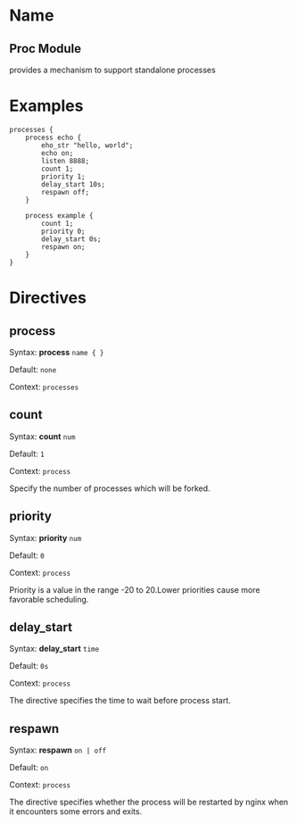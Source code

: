 # Name #
## Proc Module ##

provides a mechanism to support standalone processes

# Examples #

	processes {
		process echo {
			eho_str "hello, world";
			echo on;
			listen 8888;
			count 1;
			priority 1;
			delay_start 10s;
			respawn off;
		}

		process example {
			count 1;
			priority 0;
			delay_start 0s;
			respawn on;
		}
	}


# Directives #

## process ##

Syntax: **process** `name { }`

Default: `none`

Context: `processes`


## count ##

Syntax: **count** `num`

Default: `1`

Context: `process`

Specify the number of processes which will be forked. 


## priority ##

Syntax: **priority** `num`

Default: `0`

Context: `process`

Priority is a value in the range -20 to 20.Lower priorities cause more favorable scheduling. 


## delay\_start ##

Syntax: **delay\_start** `time`

Default: `0s`

Context: `process`

The directive specifies the time to wait before process start. 


## respawn ##

Syntax: **respawn** `on | off`

Default: `on`

Context: `process`

The directive specifies whether the process will be restarted by nginx when it encounters some errors and exits. 
